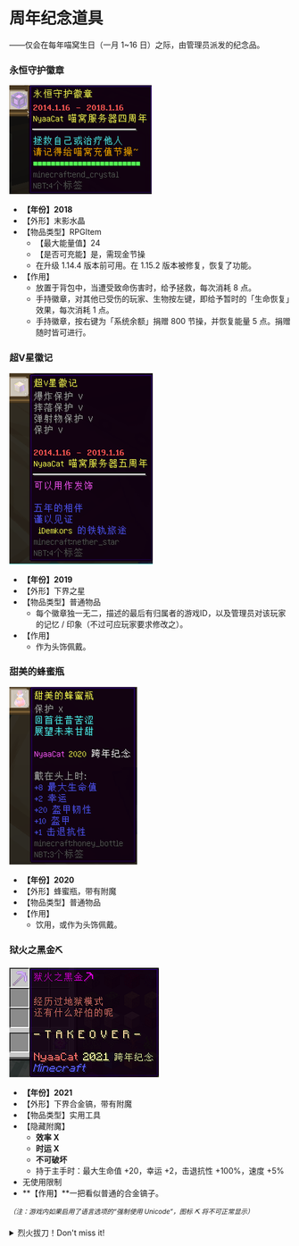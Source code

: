 # 周年纪念道具

——仅会在每年喵窝生日（一月 1~16 日）之际，由管理员派发的纪念品。

### 永恒守护徽章
![4th](../../assets/images/items/anniversary-gifts/4th.png)
- **【年份】2018**
- 【外形】末影水晶
- 【物品类型】RPGItem
  + 【最大能量值】24
  + 【是否可充能】是，需现金节操
  + 在升级 1.14.4 版本前可用。在 1.15.2 版本被修复，恢复了功能。
- 【作用】
  + 放置于背包中，当遭受致命伤害时，给予拯救，每次消耗 8 点。
  + 手持徽章，对其他已受伤的玩家、生物按左键，即给予暂时的「生命恢复」效果，每次消耗 1 点。
  + 手持徽章，按右键为「系统余额」捐赠 <span class="nw-explain" title="2020 年 3 月 30 日前仅需 100 节操">800 节操</span>，并恢复能量 5 点。捐赠随时皆可进行。


### 超V星徽记
![5th](../../assets/images/items/anniversary-gifts/5th.png)
- **【年份】2019**
- 【外形】下界之星
- 【物品类型】普通物品
  + 每个徽章独一无二，描述的最后有归属者的游戏ID，以及管理员对该玩家的记忆 / 印象（不过可应玩家要求修改之）。
- 【作用】
  + 作为头饰佩戴。

### 甜美的蜂蜜瓶
![6th](../../assets/images/items/anniversary-gifts/6th.png)
- **【年份】2020**
- 【外形】蜂蜜瓶，带有附魔
- 【物品类型】普通物品
- 【作用】
  + 饮用，或作为头饰佩戴。

### 狱火之黑金⛏
![7th](../../assets/images/items/anniversary-gifts/7th.png)
- **【年份】2021**
- 【外形】下界合金镐，带有附魔
- 【物品类型】实用工具
- 【隐藏附魔】
  + **效率 Ⅹ**
  + **时运 X**
  + **不可破坏**
  + 持于主手时：最大生命值 +20，幸运 +2，击退抗性 +100%，速度 +5%
- 无使用限制
- **【作用】**一把看似普通的合金镐子。

<sup>*（注：游戏内如果启用了语言选项的“强制使用 Unicode”，图标 ⛏ 将不可正常显示）*</sup>

<details>
<summary><span class="nw-important">烈火拔刀！Don't miss it!</span></summary>

<span class="nw-spoiler">ドメタィックアーマー！（超金属的装甲！）</span> —— 生命+20、不可击退  
<span class="nw-spoiler">ドハデニックブースター！（超华丽的推进器！）</span> —— 效率X、速度+5%  
<span class="nw-spoiler">ドハクリョックライダー！（超有魅力的骑士！）</span> —— 幸运+2、时运X  
<span class="nw-spoiler">ドラゴニックナイト！（龙骑士！）</span>

<span class="nw-spoiler">すなわち、ド強い！（总之就是，超级强大！）</span> —— 不可破坏

</details>